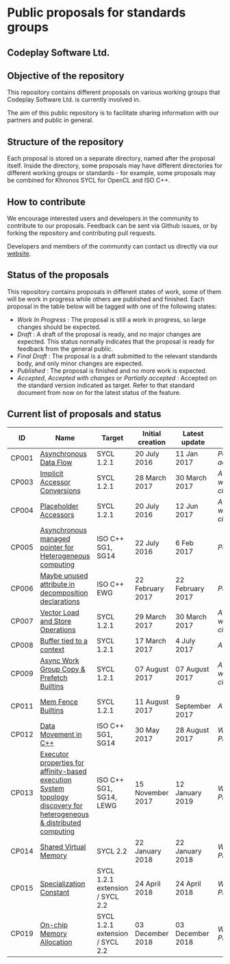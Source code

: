 # Public proposals for standards groups
## Codeplay Software Ltd.

## Objective of the repository

This repository contains different proposals on various working groups
that Codeplay Software Ltd. is currently involved in.

The aim of this public repository is to facilitate sharing information
with our partners and public in general.

## Structure of the repository

Each proposal is stored on a separate directory, named after the proposal
itself. Inside the directory, some proposals may have different directories
for different working groups or standards - for example, some proposals may
be combined for Khronos SYCL for OpenCL and ISO C++.

## How to contribute

We encourage interested users and developers in the community to contribute
to our proposals. Feedback can be sent via Github issues, or by forking
the repository and contributing pull requests.

Developers and members of the community can contact us directly via our
[website](https://www.codeplay.com/support/contact/).

## Status of the proposals

This repository contains proposals in different states of work,
some of them will be work in progress while others are published and finished.
Each proposal in the table below will be tagged with one of the following states:

* _Work In Progress_ : The proposal is still a work in progress, so large changes should be expected.
* _Draft_ : A draft of the proposal is ready, and no major changes are expected. This status normally indicates that the proposal is ready for feedback from the general public.
* _Final Draft_ : The proposal is a draft submitted to the relevant standards body, and only minor changes are expected.
* _Published_ : The proposal is finished and no more work is expected.
* _Accepted_, _Accepted with changes_ or _Partially accepted_ : Accepted on the standard version indicated as target. Refer to that standard document from now on for the latest status of the feature.

## Current list of proposals and status

| ID | Name                   | Target | Initial creation | Latest update | Status |
| --- | ---------------------- | ------ | ---------------- | ------------- | ------ |
| CP001 | [Asynchronous Data Flow](asynchronous-data-flow/index.md) | SYCL 1.2.1 |   20 July 2016   | 11 Jan 2017   | _Partially accepted_ |
| CP003 | [Implicit Accessor Conversions](implicit-accessor-conversions/sycl-2.2/implicit-accessor-conversions.md) | SYCL 1.2.1 | 28 March 2017 | 30 March 2017 | _Accepted with changes_ |
| CP004 | [Placeholder Accessors](placeholder_accessors.md) | SYCL 1.2.1 | 20 July 2016 | 12 Jun 2017 | _Accepted with changes_ |
| CP005 | [Asynchronous managed pointer for Heterogeneous computing](managed-pointer/index.md) | ISO C++ SG1, SG14 | 22 July 2016 | 6 Feb 2017 | _Published_ |
| CP006 | [Maybe unused attribute in decomposition declarations](defects-2017-02/cpp-17/maybe-unused-decomposition-decls.md) | ISO C++ EWG | 22 February 2017 | 22 February 2017 | _Published_ |
| CP007 | [Vector Load and Store Operations](vector-operations/sycl-2.2/vector-loads-and-stores.md) | SYCL 1.2.1 | 29 March 2017 | 30 March 2017 | _Accepted with changes_ |
| CP008 | [Buffer tied to a context](tied-buffer/index.md) | SYCL 1.2.1 | 17 March 2017 | 4 July 2017 | _Accepted_ |
| CP009 | [Async Work Group Copy & Prefetch Builtins](async-work-group-copy/index.md) | SYCL 1.2.1 | 07 August 2017 | 07 August 2017 | _Accepted with changes_ |
| CP011 | [Mem Fence Builtins](mem-fence/index.md) | SYCL 1.2.1 | 11 August 2017 | 9 September 2017 | _Accepted_ |
| CP012 | [Data Movement in C++](data-movement/index.md) | ISO C++ SG1, SG14 | 30 May 2017 | 28 August 2017 | _Work in Progress_ |
| CP013 | [Executor properties for affinity-based execution <br> System topology discovery for heterogeneous & distributed computing](affinity/index.md) | ISO C++ SG1, SG14, LEWG | 15 November 2017 | 12 January 2019 | _Work in Progress_ |
| CP014 | [Shared Virtual Memory](svm/index.md) | SYCL 2.2 | 22 January 2018 | 22 January 2018 | _Work in Progress_ |
| CP015 | [Specialization Constant](spec-constant/index.md) | SYCL 1.2.1 extension / SYCL 2.2 | 24 April 2018 | 24 April 2018 | _Work in Progress_ |
| CP019 | [On-chip Memory Allocation](onchip-memory/index.md) | SYCL 1.2.1 extension / SYCL 2.2 | 03 December 2018 | 03 December 2018 | _Work in Progress_ |
